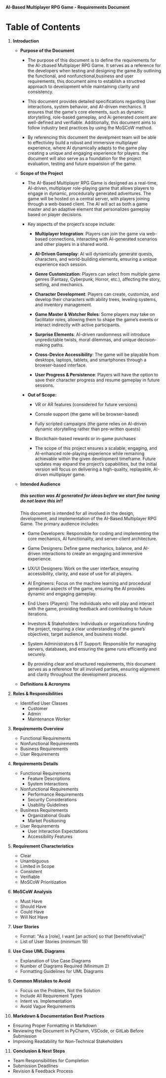 **AI-Based Multiplayer RPG Game - Requirements Document**

# **Table of Contents**
1. **Introduction**
   - __Purpose of the Document__
        - The purpose of this document is to define the requirements for the AI-zbased Multiplayer RPG Game. It serves as a reference for the developers when testing and designing the game.By outlining the functional, and nonfunctional,business and user requirements, this document aims to establish a structred approach to development while maintaining clarity and consistency. 

        - This document provides detailed specifications regarding User interactions, system behavior, and AI-driven mechanics. It ensures that the game's core elements, such as dynamic storytelling, role-based gameplay, and Ai generated conent are well-defined and verifiable. Additionally, this document aims to follow industry best practices by using the MoSCoW method. 

        - By referencing this document the develpment team will be able to effectivley build a robust and immersive multiplayer experience, where AI dynamically adapts to the game play creating a unique and engaging experience for players. the document will also serve as a foundation for the project evaluation, testing and future expansion of the game. 


   - __Scope of the Project__
        - The AI-Based Multiplayer RPG Game is designed as a real-time, AI-driven, multiplayer role-playing game that allows players to engage in dynamic, procedurally generated adventures. The game will be hosted on a central server, with players joining through a web-based client. The AI will act as both a game master and an adaptive element that personalizes gameplay based on player decisions.
        -  Key aspects of the project’s scope include:

            - __Multiplayer Integration__: Players can join the game via web-based connections, interacting with AI-generated scenarios and other players in a shared world.

            - __AI-Driven Gameplay__: AI will dynamically generate quests, characters, and world-building elements, ensuring a unique experience each session.

            - __Genre Customization__: Players can select from multiple game genres (Fantasy, Cyberpunk, Horror, etc.), affecting the story, setting, and mechanics.

            - __Character Development__: Players can create, customize, and develop their characters with ability trees, leveling systems, and inventory management.

            - __Game Master & Watcher Roles__: Some players may take on facilitator roles, allowing them to shape the game’s events or interact indirectly with active participants.

            - __Surprise Elements__: AI-driven randomness will introduce unpredictable twists, moral dilemmas, and unique decision-making paths.

            - __Cross-Device Accessibility__: The game will be playable from desktops, laptops, tablets, and smartphones through a browser-based interface.

            - __User Progress & Persistence__: Players will have the option to save their character progress and resume gameplay in future sessions.

        - __Out of Scope:__

            - VR or AR features (considered for future versions)

            - Console support (the game will be browser-based)

            - Fully scripted campaigns (the game relies on AI-driven dynamic storytelling rather than pre-written quests)

            - Blockchain-based rewards or in-game purchases

            - The scope of this project ensures a scalable, engaging, and AI-enhanced role-playing experience while remaining achievable within the given development timeframe. Future updates may expand the project’s capabilities, but the initial version will focus on delivering a high-quality, replayable, AI-driven multiplayer game.



   - __Intended Audience__
        ##### this section was AI generated for ideas before we start fine tuning  do not leave this in!!


        This document is intended for all involved in the design, development, and implementation of the AI-Based Multiplayer RPG Game. The primary audience includes:

        - Game Developers: Responsible for coding and implementing the core mechanics, AI functionality, and server-client architecture.

        - Game Designers: Define game mechanics, balance, and AI-driven interactions to create an engaging and immersive experience.

        - UX/UI Designers: Work on the user interface, ensuring accessibility, clarity, and ease of use for all players.

        - AI Engineers: Focus on the machine learning and procedural generation aspects of the game, ensuring the AI provides dynamic and engaging gameplay.

        - End Users (Players): The individuals who will play and interact with the game, providing feedback and contributing to future iterations.

        - Investors & Stakeholders: Individuals or organizations funding the project, requiring a clear understanding of the game’s objectives, target audience, and business model.

        - System Administrators & IT Support: Responsible for managing servers, databases, and ensuring the game runs efficiently and securely.

        - By providing clear and structured requirements, this document serves as a reference for all involved parties, ensuring alignment and clarity throughout the development process.



   - __Definitions & Acronyms__

2. **Roles & Responsibilities**
   - Identified User Classes
     - Customer
     - Admin
     - Maintenance Worker
3. **Requirements Overview**
   - Functional Requirements
   - Nonfunctional Requirements
   - Business Requirements
   - User Requirements
4. **Requirements Details**
   - Functional Requirements
     - Feature Descriptions
     - System Interactions
   - Nonfunctional Requirements
     - Performance Requirements
     - Security Considerations
     - Usability Guidelines
   - Business Requirements
     - Organizational Goals
     - Market Positioning
   - User Requirements
     - User Interaction Expectations
     - Accessibility Features
5. **Requirement Characteristics**
   - Clear
   - Unambiguous
   - Limited in Scope
   - Consistent
   - Verifiable
   - MoSCoW Prioritization
6. **MoSCoW Analysis**
   - Must Have
   - Should Have
   - Could Have
   - Will Not Have
7. **User Stories**
   - Format: "As a [role], I want [an action] so that [benefit/value]"
   - List of User Stories (minimum 19)
8. **Use Case UML Diagrams**
   - Explanation of Use Case Diagrams
   - Number of Diagrams Required (Minimum 2)
   - Formatting Guidelines for UML Diagrams
9. **Common Mistakes to Avoid**
   - Focus on the Problem, Not the Solution
   - Include All Requirement Types
   - Intent vs. Implementation
   - Avoid Vague Requirements
10. **Markdown & Documentation Best Practices**
   - Ensuring Proper Formatting in Markdown
   - Reviewing the Document in PyCharm, VSCode, or GitLab Before Submission
   - Improving Readability for Non-Technical Stakeholders
11. **Conclusion & Next Steps**
   - Team Responsibilities for Completion
   - Submission Deadlines
   - Revision & Feedback Process

